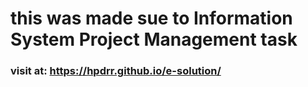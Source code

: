 # this was made sue to Information System Project Management task

### visit at: https://hpdrr.github.io/e-solution/
